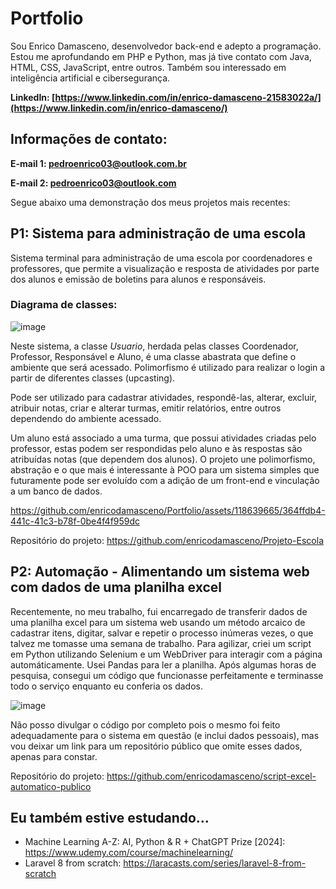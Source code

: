 # Portfolio
Sou Enrico Damasceno, desenvolvedor back-end e adepto a programação. Estou me aprofundando em PHP e Python, mas já tive contato com Java, HTML, CSS, JavaScript, entre outros. Também sou interessado em inteligência artificial e cibersegurança.

**LinkedIn: [https://www.linkedin.com/in/enrico-damasceno-21583022a/](https://www.linkedin.com/in/enrico-damasceno/)**

## Informações de contato:

**E-mail 1: pedroenrico03@outlook.com.br**

**E-mail 2: pedroenrico03@outlook.com**

Segue abaixo uma demonstração dos meus projetos mais recentes:

## P1: Sistema para administração de uma escola

Sistema terminal para administração de uma escola por coordenadores e professores, que permite a visualização e resposta de atividades por parte dos alunos e emissão de boletins para alunos e responsáveis.

### Diagrama de classes:

![image](https://github.com/enricodamasceno/Portfolio/assets/118639665/e163d4d9-a17c-4f1b-92d1-d07c880088b9)

Neste sistema, a classe _Usuario_, herdada pelas classes Coordenador, Professor, Responsável e Aluno, é uma classe abastrata que define o ambiente que será acessado. Polimorfismo é utilizado para realizar o login a partir de diferentes classes (upcasting). 

Pode ser utilizado para cadastrar atividades, respondê-las, alterar, excluir, atribuir notas, criar e alterar turmas, emitir relatórios, entre outros dependendo do ambiente acessado.

Um aluno está associado a uma turma, que possui atividades criadas pelo professor, estas podem ser respondidas pelo aluno e às respostas são atribuídas notas (que dependem dos alunos). O projeto une polimorfismo, abstração e o que mais é interessante à POO para um sistema simples que futuramente pode ser evoluído com a adição de um front-end e vinculação a um banco de dados.

https://github.com/enricodamasceno/Portfolio/assets/118639665/364ffdb4-441c-41c3-b78f-0be4f4f959dc

Repositório do projeto: https://github.com/enricodamasceno/Projeto-Escola

## P2: Automação - Alimentando um sistema web com dados de uma planilha excel

Recentemente, no meu trabalho, fui encarregado de transferir dados de uma planilha excel para um sistema web usando um método arcaico de cadastrar itens, digitar, salvar e repetir o processo inúmeras vezes, o que talvez me tomasse uma semana de trabalho. Para agilizar, criei um script em Python utilizando Selenium e um WebDriver para interagir com a página automáticamente. Usei Pandas para ler a planilha. Após algumas horas de pesquisa, consegui um código que funcionasse perfeitamente e terminasse todo o serviço enquanto eu conferia os dados.

![image](https://github.com/enricodamasceno/Portfolio/assets/118639665/0566721d-3db4-4693-af85-d47135daf60f)

Não posso divulgar o código por completo pois o mesmo foi feito adequadamente para o sistema em questão (e inclui dados pessoais), mas vou deixar um link para um repositório público que omite esses dados, apenas para constar.

Repositório do projeto: https://github.com/enricodamasceno/script-excel-automatico-publico

## Eu também estive estudando...
 - Machine Learning A-Z: AI, Python & R + ChatGPT Prize [2024]: https://www.udemy.com/course/machinelearning/
 - Laravel 8 from scratch: https://laracasts.com/series/laravel-8-from-scratch
